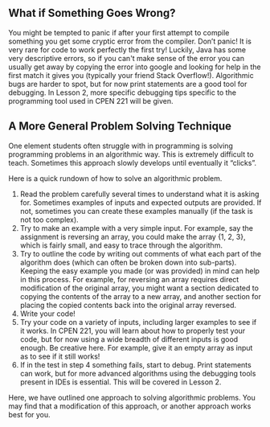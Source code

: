 ## What if Something Goes Wrong?

You might be tempted to panic if after your first attempt to compile something you get some cryptic error from the compiler. Don’t panic! It is very rare for code to work perfectly the first try! Luckily, Java has some very descriptive errors, so if you can't make sense of the error you can usually get away by copying the error into google and looking for help in the first match it gives you (typically your friend Stack Overflow!). Algorithmic bugs are harder to spot, but for now print statements are a good tool for debugging. In Lesson 2, more specific debugging tips specific to the programming tool used in CPEN 221 will be given.

## A More General Problem Solving Technique

One element students often struggle with in programming is solving programming problems in an algorithmic way. This is extremely difficult to teach. Sometimes this approach slowly develops until eventually it “clicks”. 

Here is a quick rundown of how to solve an algorithmic problem. 
1. Read the problem carefully several times to understand what it is asking for. Sometimes examples of inputs and expected outputs are provided. If not, sometimes you can create these examples manually (if the task is not too complex). 
2. Try to make an example with a very simple input. For example, say the assignment is reversing an array, you could make the array {1, 2, 3}, which is fairly small, and easy to trace through the algorithm. 
3. Try to outline the code by writing out comments of what each part of the algorithm does (which can often be broken down into sub-parts). Keeping the easy example you made (or was provided) in mind can help in this process. For example, for reversing an array requires direct modification of the original array, you might want a section dedicated to copying the contents of the array to a new array, and another section for placing the copied contents back into the original array reversed.
4. Write your code!
5. Try your code on a variety of inputs, including larger examples to see if it works. In CPEN 221, you will learn about how to properly test your code, but for now using a wide breadth of different inputs is good enough. Be creative here. For example, give it an empty array as input as to see if it still works!
6. If in the test in step 4 something fails, start to debug. Print statements can work, but for more advanced algorithms using the debugging tools present in IDEs is essential. This will be covered in Lesson 2.


Here, we have outlined one approach to solving algorithmic problems. You may find that a modification of this approach, or another approach works best for you. 
